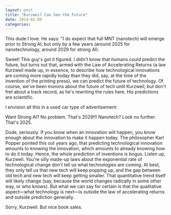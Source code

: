 ```yaml
---
layout: post
title: "Kurzweil Can See the Future"
date: 2014-02-09
categories: 
---
```


This dude I love. He says: "I do expect that full MNT (nanotech) will emerge
prior to Strong AI, but only by a few years (around 2025 for nanotechnology,
around 2029 for strong AI).

Sweet! This guy's got it figured. I didn't know that humans could predict the
future, but turns out that, armed with the Law of Accelerating Returns (a law
Kurzweil made up, in essence, to describe how technological innovations are
coming more rapidly today than they did, say, at the time of the invention of
the printing press), we can predict the future of technology. Of course, we've
been morons about the future of tech until Kurzweil, but don't fret about a
track record, as he's rewriting the rules here. His predictions are scientific.

I envision all this in a used car type of advertisement:

Want Strong AI? No problem. That's 2029!!! Nanotech? Look no further. 
That's 2025. 

Dude, seriously. If you know when an innovation will happen, you know enough
about the innovation to make it happen today. The philosopher Karl Popper
pointed this out years ago, that predicting technological innovation amounts to
knowing the innovation, which amounts to already knowing how to do it today. 
Hence, the whole prediction of inventions is bogus. Listen up, Kurzweil. 
You're silly made-up laws about the exponential rate of technological change
don't tell us what technologies are coming. At best, they only tell us that new
tech will keep popping up, and the gap between old tech and new tech will keep
getting smaller. That quantitative trend itself will likely change (say,
because the world changes radically in some other way, or who knows). But what
we can say for certain is that the qualitative aspect&mdash;what technology is
next&mdash;is outside the law of accelerating returns and outside prediction
generally.

Sorry, Kurzweil. But nice book sales.